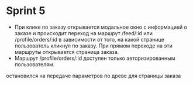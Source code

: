 # Sprint 5

- При клике по заказу открывается модальное окно с информацией о заказе и происходит переход на маршрут /feed/:id
  или /profile/orders/:id в зависимости от того, на какой странице пользователь кликнул по заказу. При прямом переходе
  на эти маршруты открывается страница заказа.
- Маршрут /profile/orders/:id доступен только авторизированным пользователям.

остановился на передаче параметров по древе для страницы заказа
